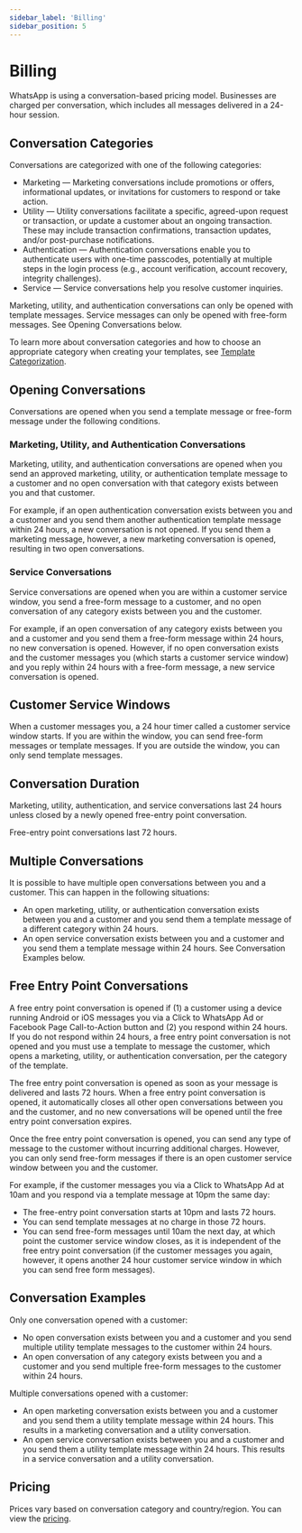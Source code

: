 ```yaml
---
sidebar_label: 'Billing'
sidebar_position: 5
---
```


# Billing

WhatsApp is using a conversation-based pricing model. Businesses are charged per conversation, which includes all messages delivered in a 24-hour session. 

## Conversation Categories

Conversations are categorized with one of the following categories:

- Marketing — Marketing conversations include promotions or offers, informational updates, or invitations for customers to respond or take action.
- Utility — Utility conversations facilitate a specific, agreed-upon request or transaction, or update a customer about an ongoing transaction. These may include transaction confirmations, transaction updates, and/or post-purchase notifications.
- Authentication — Authentication conversations enable you to authenticate users with one-time passcodes, potentially at multiple steps in the login process (e.g., account verification, account recovery, integrity challenges).
- Service — Service conversations help you resolve customer inquiries.

Marketing, utility, and authentication conversations can only be opened with template messages. Service messages can only be opened with free-form messages. See Opening Conversations below.

To learn more about conversation categories and how to choose an appropriate category when creating your templates, see [Template Categorization](docs/whatsapp/started/template.md).

## Opening Conversations

Conversations are opened when you send a template message or free-form message under the following conditions.

### Marketing, Utility, and Authentication Conversations

Marketing, utility, and authentication conversations are opened when you send an approved marketing, utility, or authentication template message to a customer and no open conversation with that category exists between you and that customer.

For example, if an open authentication conversation exists between you and a customer and you send them another authentication template message within 24 hours, a new conversation is not opened. If you send them a marketing message, however, a new marketing conversation is opened, resulting in two open conversations.

### Service Conversations

Service conversations are opened when you are within a customer service window, you send a free-form message to a customer, and no open conversation of any category exists between you and the customer.

For example, if an open conversation of any category exists between you and a customer and you send them a free-form message within 24 hours, no new conversation is opened. However, if no open conversation exists and the customer messages you (which starts a customer service window) and you reply within 24 hours with a free-form message, a new service conversation is opened.

## Customer Service Windows

When a customer messages you, a 24 hour timer called a customer service window starts. If you are within the window, you can send free-form messages or template messages. If you are outside the window, you can only send template messages.

## Conversation Duration

Marketing, utility, authentication, and service conversations last 24 hours unless closed by a newly opened free-entry point conversation.

Free-entry point conversations last 72 hours.

## Multiple Conversations

It is possible to have multiple open conversations between you and a customer. This can happen in the following situations:

- An open marketing, utility, or authentication conversation exists between you and a customer and you send them a template message of a different category within 24 hours.
- An open service conversation exists between you and a customer and you send them a template message within 24 hours.
See Conversation Examples below.

## Free Entry Point Conversations

A free entry point conversation is opened if (1) a customer using a device running Android or iOS messages you via a Click to WhatsApp Ad or Facebook Page Call-to-Action button and (2) you respond within 24 hours. If you do not respond within 24 hours, a free entry point conversation is not opened and you must use a template to message the customer, which opens a marketing, utility, or authentication conversation, per the category of the template.

The free entry point conversation is opened as soon as your message is delivered and lasts 72 hours. When a free entry point conversation is opened, it automatically closes all other open conversations between you and the customer, and no new conversations will be opened until the free entry point conversation expires.

Once the free entry point conversation is opened, you can send any type of message to the customer without incurring additional charges. However, you can only send free-form messages if there is an open customer service window between you and the customer.

For example, if the customer messages you via a Click to WhatsApp Ad at 10am and you respond via a template message at 10pm the same day:

- The free-entry point conversation starts at 10pm and lasts 72 hours.
- You can send template messages at no charge in those 72 hours.
- You can send free-form messages until 10am the next day, at which point the customer service window closes, as it is independent of the free entry point conversation (if the customer messages you again, however, it opens another 24 hour customer service window in which you can send free form messages).

## Conversation Examples

Only one conversation opened with a customer:

- No open conversation exists between you and a customer and you send multiple utility template messages to the customer within 24 hours.
- An open conversation of any category exists between you and a customer and you send multiple free-form messages to the customer within 24 hours.

Multiple conversations opened with a customer:

- An open marketing conversation exists between you and a customer and you send them a utility template message within 24 hours. This results in a marketing conversation and a utility conversation.
- An open service conversation exists between you and a customer and you send them a utility template message within 24 hours. This results in a service conversation and a utility conversation.

## Pricing

Prices vary based on conversation category and country/region. You can view the [pricing](docs/price/whatsapp.md).
